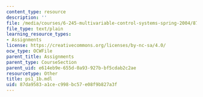 ```yaml
---
content_type: resource
description: ''
file: /media/courses/6-245-multivariable-control-systems-spring-2004/87da9583a1cec998bc57e08f9b827a3f_ps1_1b.mdl
file_type: text/plain
learning_resource_types:
- Assignments
license: https://creativecommons.org/licenses/by-nc-sa/4.0/
ocw_type: OCWFile
parent_title: Assignments
parent_type: CourseSection
parent_uid: e614eb9e-655d-0a93-927b-bf5cdab2c2ae
resourcetype: Other
title: ps1_1b.mdl
uid: 87da9583-a1ce-c998-bc57-e08f9b827a3f
---
```

